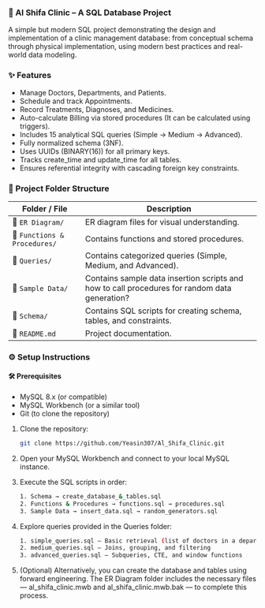 ### 🏥 Al Shifa Clinic – A SQL Database Project

A simple but modern SQL project demonstrating the design and implementation of a clinic management database: from conceptual schema through physical implementation, using modern best practices and real-world data modeling.

### ✨ Features
- Manage Doctors, Departments, and Patients.
- Schedule and track Appointments.
- Record Treatments, Diagnoses, and Medicines.
- Auto-calculate Billing via stored procedures (It can be calculated using triggers).
- Includes 15 analytical SQL queries (Simple → Medium → Advanced).
- Fully normalized schema (3NF).
- Uses UUIDs (BINARY(16)) for all primary keys.
- Tracks create_time and update_time for all tables.
- Ensures referential integrity with cascading foreign key constraints.

### 📁 Project Folder Structure

| Folder / File                | Description                                                                                        |
| ---------------------------- | ---------------------------------------------------------------------------------------------------|
| 📁 `ER Diagram/`             | ER diagram files for visual understanding.                                                         |
| 📁 `Functions & Procedures/` | Contains functions and stored procedures.                                                          |
| 📁 `Queries/`                | Contains categorized queries (Simple, Medium, and Advanced).                                       |
| 📁 `Sample Data/`            | Contains sample data insertion scripts and how to call procedures for random data generation?      |
| 📁 `Schema/`                 | Contains SQL scripts for creating schema, tables, and constraints.                                 | 
| 📄 `README.md`               | Project documentation.                                                                             |


### ⚙️ Setup Instructions 

#### 🛠️ Prerequisites  
- MySQL 8.x (or compatible) 
- MySQL Workbench (or a similar tool)
- Git (to clone the repository) 

1. Clone the repository:  
   ```bash
   git clone https://github.com/Yeasin307/Al_Shifa_Clinic.git

2. Open your MySQL Workbench and connect to your local MySQL instance.

3. Execute the SQL scripts in order:
   ```bash
   1. Schema → create_database_&_tables.sql
   2. Functions & Procedures → functions.sql → procedures.sql
   3. Sample Data → insert_data.sql → random_generators.sql

4. Explore queries provided in the Queries folder:
   ```bash
   1. simple_queries.sql – Basic retrieval (list of doctors in a department, medicines)
   2. medium_queries.sql – Joins, grouping, and filtering
   3. advanced_queries.sql – Subqueries, CTE, and window functions
5. (Optional) Alternatively, you can create the database and tables using forward engineering. The ER Diagram folder includes the necessary files — al_shifa_clinic.mwb and al_shifa_clinic.mwb.bak — to complete this process.
